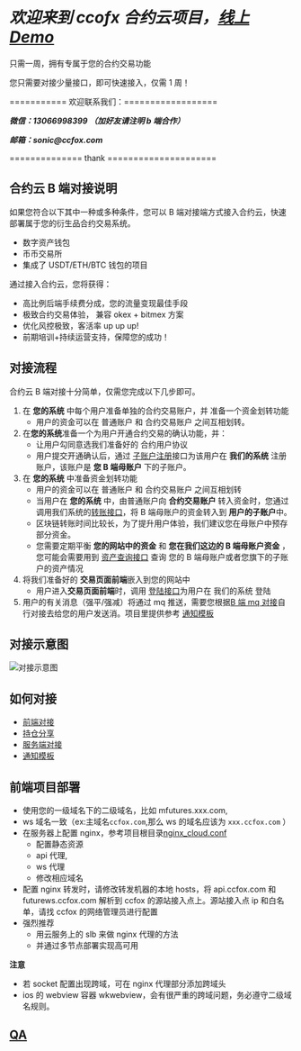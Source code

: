 # **_欢迎来到 ccofx 合约云项目，[线上 Demo](https://mcloud.ccfox.com)_**

只需一周，拥有专属于您的合约交易功能

您只需要对接少量接口，即可快速接入，仅需 1 周！

=========== 欢迎联系我们：==================

**_微信：13066998399 （加好友请注明 b 端合作）_**

**_邮箱：sonic@ccfox.com_**

============== thank =====================

## 合约云 B 端对接说明

如果您符合以下其中一种或多种条件，您可以 B 端对接端方式接入合约云，快速部署属于您的衍生品合约交易系统。

- 数字资产钱包
- 币币交易所
- 集成了 USDT/ETH/BTC 钱包的项目

通过接入合约云，您将获得：

- 高比例后端手续费分成，您的流量变现最佳手段
- 极致合约交易体验， 兼容 okex + bitmex 方案
- 优化风控极致，客活率 up up up!
- 前期培训+持续运营支持，保障您的成功！

## 对接流程

合约云 B 端对接十分简单，仅需您完成以下几步即可。

1. 在 **您的系统** 中每个用户准备单独的合约交易账户，并 准备一个资金划转功能
   - 用户的资金可以在 普通账户 和 合约交易账户 之间互相划转。
2. 在**您的系统**准备一个为用户开通合约交易的确认功能，并：
   - 让用户勾同意选我们准备好的 合约用户协议
   - 用户提交开通确认后，通过 [子账户注册](#####子账号注册)接口为该用户在 **我们的系统** 注册账户，该账户是 **您 B 端母账户** 下的子账户。
3. 在 **您的系统** 中准备资金划转功能
   - 用户的资金可以在 普通账户 和 合约交易账户 之间互相划转
   - 当用户在 **您的系统** 中，由普通账户向 **合约交易账户** 转入资金时，您通过调用我们系统的[转账接口](#####转账)，将 B 端母账户的资金转入到 **用户的子账户**中。
   - 区块链转账时间比较长，为了提升用户体验，我们建议您在母账户中预存部分资金。
   - 您需要定期平衡 **您的网站中的资金** 和 **您在我们这边的 B 端母账户资金** ， 您可能会需要用到 [资产查询接口](#####资产查询) 查询 您的 B 端母账户或者您旗下的子账户的资产情况
4. 将我们准备好的 **交易页面前端**嵌入到您的网站中
   - 用户进入**交易页面前端**时，调用 [登陆接口](#####子账号登录)为用户在 我们的系统 登陆
5. 用户的有关消息（强平/强减）将通过 mq 推送，需要您根据[B 端 mq 对接](#####B端mq对接)自行对接去给您的用户发送消。项目里提供参考 [通知模板](通知模板.csv)

## 对接示意图

![对接示意图](https://assets.processon.com/chart_image/5c1c5704e4b0b71ee503e019.png)

## 如何对接

- [前端对接](./doc/Docking.md)
- [持仓分享](./doc/SharePosi.md)
- [服务端对接](./doc/api.md)
- [通知模板](通知模板.csv)

## 前端项目部署

- 使用您的一级域名下的二级域名，比如 mfutures.xxx.com,
- ws 域名一致（ex:主域名`ccfox.com`,那么 ws 的域名应该为 `xxx.ccfox.com` ）
- 在服务器上配置 nginx，参考项目根目录[nginx_cloud.conf](./nginx_cloud.conf)
  - 配置静态资源
  - api 代理,
  - ws 代理
  - 修改相应域名
- 配置 nginx 转发时，请修改转发机器的本地 hosts，将 api.ccfox.com 和 futurews.ccfox.com 解析到 ccfox 的源站接入点上。源站接入点 ip 和白名单，请找 ccfox 的网络管理员进行配置
- 强烈推荐
  - 用云服务上的 slb 来做 nginx 代理的方法
  - 并通过多节点部署实现高可用

**注意**

- 若 socket 配置出现跨域，可在 nginx 代理部分添加跨域头
- ios 的 webview 容器 wkwebview，会有很严重的跨域问题，务必遵守二级域名规则。

## [QA](./doc/QA.md)
